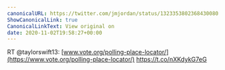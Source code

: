 ```yaml
---
canonicalURL: https://twitter.com/jmjordan/status/1323353802368430080
ShowCanonicalLink: true
CanonicalLinkText: View original on
date: 2020-11-02T19:58:27+00:00
---
```

RT @taylorswift13: [www.vote.org/polling-place-locator/](https://www.vote.org/polling-place-locator/) https://t.co/nXKdykG7eG